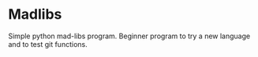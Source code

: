# Madlibs
Simple python mad-libs program. Beginner program to try a new language and to test git functions.
